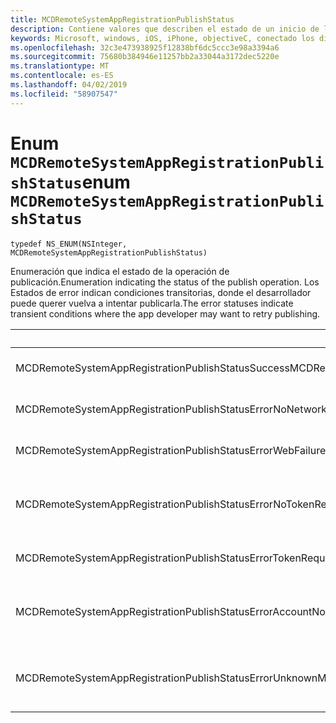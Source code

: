 ```yaml
---
title: MCDRemoteSystemAppRegistrationPublishStatus
description: Contiene valores que describen el estado de un inicio de la aplicación remota mediante un identificador URI.
keywords: Microsoft, windows, iOS, iPhone, objectiveC, conectado los dispositivos, proyecto Roma
ms.openlocfilehash: 32c3e473938925f12838bf6dc5ccc3e98a3394a6
ms.sourcegitcommit: 75680b384946e11257bb2a33044a3172dec5220e
ms.translationtype: MT
ms.contentlocale: es-ES
ms.lasthandoff: 04/02/2019
ms.locfileid: "58907547"
---
```

# <a name="enum-mcdremotesystemappregistrationpublishstatus"></a><span data-ttu-id="0df0b-104">Enum `MCDRemoteSystemAppRegistrationPublishStatus`</span><span class="sxs-lookup"><span data-stu-id="0df0b-104">enum `MCDRemoteSystemAppRegistrationPublishStatus`</span></span>

`typedef NS_ENUM(NSInteger, MCDRemoteSystemAppRegistrationPublishStatus)`

<span data-ttu-id="0df0b-105">Enumeración que indica el estado de la operación de publicación.</span><span class="sxs-lookup"><span data-stu-id="0df0b-105">Enumeration indicating the status of the publish operation.</span></span>
<span data-ttu-id="0df0b-106">Los Estados de error indican condiciones transitorias, donde el desarrollador puede querer vuelva a intentar publicarla.</span><span class="sxs-lookup"><span data-stu-id="0df0b-106">The error statuses indicate transient conditions where the app developer may want to retry publishing.</span></span>

| <span data-ttu-id="0df0b-107">Nombre</span><span class="sxs-lookup"><span data-stu-id="0df0b-107">Name</span></span>    |<span data-ttu-id="0df0b-108">Valor</span><span class="sxs-lookup"><span data-stu-id="0df0b-108">Value</span></span>   |<span data-ttu-id="0df0b-109">Descripción</span><span class="sxs-lookup"><span data-stu-id="0df0b-109">Description</span></span>   |                  
|------ |------- |--|
|<span data-ttu-id="0df0b-110">MCDRemoteSystemAppRegistrationPublishStatusSuccess</span><span class="sxs-lookup"><span data-stu-id="0df0b-110">MCDRemoteSystemAppRegistrationPublishStatusSuccess</span></span> | <span data-ttu-id="0df0b-111">0</span><span class="sxs-lookup"><span data-stu-id="0df0b-111">0</span></span> | <span data-ttu-id="0df0b-112">Operación se completó correctamente.</span><span class="sxs-lookup"><span data-stu-id="0df0b-112">Operation completed successfully.</span></span>|
|<span data-ttu-id="0df0b-113">MCDRemoteSystemAppRegistrationPublishStatusErrorNoNetwork</span><span class="sxs-lookup"><span data-stu-id="0df0b-113">MCDRemoteSystemAppRegistrationPublishStatusErrorNoNetwork</span></span> | <span data-ttu-id="0df0b-114">1</span><span class="sxs-lookup"><span data-stu-id="0df0b-114">1</span></span> | <span data-ttu-id="0df0b-115">Red no estaba disponible.</span><span class="sxs-lookup"><span data-stu-id="0df0b-115">Network was unavailable.</span></span> |
|<span data-ttu-id="0df0b-116">MCDRemoteSystemAppRegistrationPublishStatusErrorWebFailure</span><span class="sxs-lookup"><span data-stu-id="0df0b-116">MCDRemoteSystemAppRegistrationPublishStatusErrorWebFailure</span></span> | <span data-ttu-id="0df0b-117">2</span><span class="sxs-lookup"><span data-stu-id="0df0b-117">2</span></span> | <span data-ttu-id="0df0b-118">Error en un servicio web.</span><span class="sxs-lookup"><span data-stu-id="0df0b-118">A web service failed.</span></span>|
|<span data-ttu-id="0df0b-119">MCDRemoteSystemAppRegistrationPublishStatusErrorNoTokenRequestSubscriber</span><span class="sxs-lookup"><span data-stu-id="0df0b-119">MCDRemoteSystemAppRegistrationPublishStatusErrorNoTokenRequestSubscriber</span></span> | <span data-ttu-id="0df0b-120">3</span><span class="sxs-lookup"><span data-stu-id="0df0b-120">3</span></span> | <span data-ttu-id="0df0b-121">No hay ningún suscriptor de la solicitud de token respondió.</span><span class="sxs-lookup"><span data-stu-id="0df0b-121">No token request subscribers responded.</span></span>|
|<span data-ttu-id="0df0b-122">MCDRemoteSystemAppRegistrationPublishStatusErrorTokenRequestFailed</span><span class="sxs-lookup"><span data-stu-id="0df0b-122">MCDRemoteSystemAppRegistrationPublishStatusErrorTokenRequestFailed</span></span> | <span data-ttu-id="0df0b-123">4</span><span class="sxs-lookup"><span data-stu-id="0df0b-123">4</span></span> | <span data-ttu-id="0df0b-124">Error en la solicitud de token.</span><span class="sxs-lookup"><span data-stu-id="0df0b-124">The token request failed.</span></span>|
|<span data-ttu-id="0df0b-125">MCDRemoteSystemAppRegistrationPublishStatusErrorAccountNotFound</span><span class="sxs-lookup"><span data-stu-id="0df0b-125">MCDRemoteSystemAppRegistrationPublishStatusErrorAccountNotFound</span></span> | <span data-ttu-id="0df0b-126">5</span><span class="sxs-lookup"><span data-stu-id="0df0b-126">5</span></span> | <span data-ttu-id="0df0b-127">No se encontró la cuenta para publicar información de.</span><span class="sxs-lookup"><span data-stu-id="0df0b-127">Account to publish information for was not found.</span></span>|
|<span data-ttu-id="0df0b-128">MCDRemoteSystemAppRegistrationPublishStatusErrorUnknown</span><span class="sxs-lookup"><span data-stu-id="0df0b-128">MCDRemoteSystemAppRegistrationPublishStatusErrorUnknown</span></span> | <span data-ttu-id="0df0b-129">6</span><span class="sxs-lookup"><span data-stu-id="0df0b-129">6</span></span> | <span data-ttu-id="0df0b-130">Operación encontró un error desconocido.</span><span class="sxs-lookup"><span data-stu-id="0df0b-130">Operation encountered an unknown error.</span></span>|
